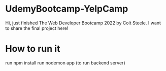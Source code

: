 # UdemyBootcamp-YelpCamp
Hi, just finished The Web Developer Bootcamp 2022 by Colt Steele. I want to share the final project here!

<h1>How to run it</h1>
run npm install
run nodemon app (to run backend server)
